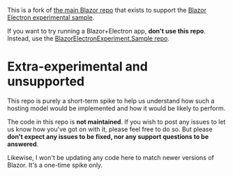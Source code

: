 This is a fork of [the main Blazor repo](http://github.com/aspnet/blazor) that exists to support the [Blazor Electron experimental sample](http://github.com/SteveSandersonMS/BlazorElectronExperiment.Sample).

If you want to try running a Blazor+Electron app, **don't use this repo**. Instead, use the [BlazorElectronExperiment.Sample repo](http://github.com/SteveSandersonMS/BlazorElectronExperiment.Sample).

# Extra-experimental and unsupported

This repo is purely a short-term spike to help us understand how such a hosting model would
be implemented and how it would be likely to perform.

The code in this repo is **not maintained**. If you wish to post any issues to let us know
how you've got on with it, please feel free to do so. But please **don't expect any issues to be
fixed, nor any support questions to be answered**.

Likewise, I won't be updating any code here to match newer versions of Blazor. It's a one-time spike only.
